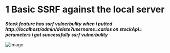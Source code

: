 # 1 Basic SSRF against the local server

***Stock feature has ssrf vulnerbulity when i putted http://localhost/admin/delete?username=carlos on stockApi= perameters i got successfully ssrf vulnerbulity***

![image](https://github.com/Jeetu-study/ssrf/assets/132050251/fc65d923-cacd-40d5-852a-b0215ec8c747)

